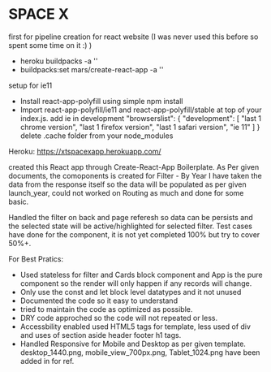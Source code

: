 # SPACE X 
first for pipeline creation for react website (I was never used this before so spent some time on it :) )
 - heroku buildpacks -a '<appname>'
 - buildpacks:set mars/create-react-app -a '<appname>'
 
 setup for ie11
  - Install react-app-polyfill using simple npm install
  - Import react-app-polyfill/ie11 and react-app-polyfill/stable at top of your index.js. 
  add ie in development
  "browserslist": {
    "development": [
      "last 1 chrome version",
      "last 1 firefox version",
      "last 1 safari version",
      "ie 11"
    ]
  }
 delete .cache folder from your node_modules
 
 Heroku: https://xtspacexapp.herokuapp.com/
 
created this React app through Create-React-App Boilerplate. 
As Per given documents, the comoponents is created
for Filter - By Year I have taken the data from the response itself so the data will be populated as per given launch_year, could not worked on Routing as much and done for some basic.

Handled the filter on back and page referesh so data can be persists and the selected state will be active/highlighted for selected filter. 
Test cases have done for the component, it is not yet completed 100% but try to cover 50%+. 

For Best Pratics:
 - Used stateless for filter and Cards block component and App is the pure component so the render will only happen if any records will change.
 - Only use the const and let block level datatypes and it not unused
 - Documented the code so it easy to understand
 - tried to maintain the code as optimized as possible. 
 - DRY code approched so the code will not repeated or less. 
 - Accessbility enabled used HTML5 tags for template, less used of div and uses of section aside header footer h1 tags.
 - Handled Responsive for Mobile and Desktop as per given template. 
desktop_1440.png, mobile_view_700px.png, Tablet_1024.png have been added in for ref.







